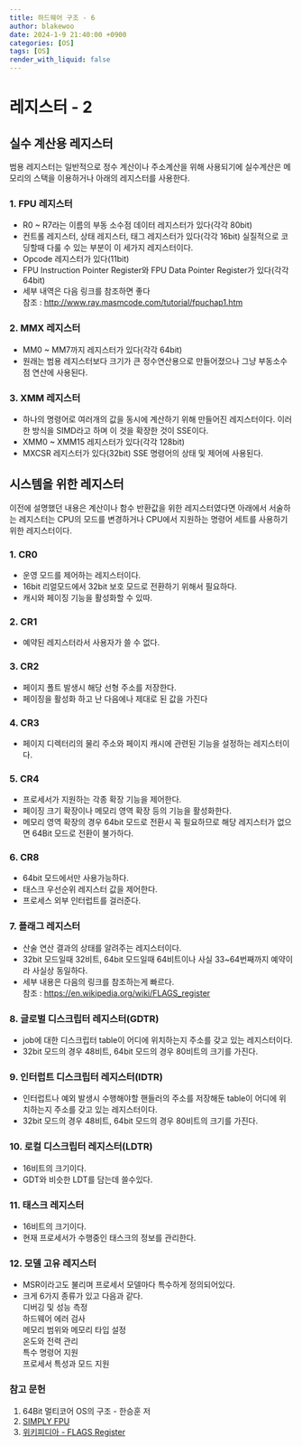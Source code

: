 ```yaml
---
title: 하드웨어 구조 - 6
author: blakewoo
date: 2024-1-9 21:40:00 +0900
categories: [OS]
tags: [OS]
render_with_liquid: false
---
```


# 레지스터 - 2

## 실수 계산용 레지스터
범용 레지스터는 일반적으로 정수 계산이나 주소계산을 위해 사용되기에
실수계산은 메모리의 스택을 이용하거나 아래의 레지스터를 사용한다.

### 1. FPU 레지스터
- R0 ~ R7라는 이름의 부동 소수점 데이터 레지스터가 있다(각각 80bit)
- 컨트롤 레지스터, 상태 레지스터, 태그 레지스터가 있다(각각 16bit)
  실질적으로 코딩할때 다룰 수 있는 부분이 이 세가지 레지스터이다.
- Opcode 레지스터가 있다(11bit)
- FPU Instruction Pointer Register와 FPU Data Pointer Register가 있다(각각 64bit)
- 세부 내역은 다음 링크를 참조하면 좋다   
  참조 : http://www.ray.masmcode.com/tutorial/fpuchap1.htm

### 2. MMX 레지스터
- MM0 ~ MM7까지 레지스터가 있다(각각 64bit)
- 원래는 범용 레지스터보다 크기가 큰 정수연산용으로 만들어졌으나 그냥 부동소수점 연산에 사용된다.

### 3. XMM 레지스터
- 하나의 명령어로 여러개의 값을 동시에 계산하기 위해 만들어진 레지스터이다.
  이러한 방식을 SIMD라고 하며 이 것을 확장한 것이 SSE이다.
- XMM0 ~ XMM15 레지스터가 있다(각각 128bit)
- MXCSR 레지스터가 있다(32bit)
  SSE 명령어의 상태 및 제어에 사용된다.


## 시스템을 위한 레지스터
이전에 설명했던 내용은 계산이나 함수 반환값을 위한 레지스터였다면
아래에서 서술하는 레지스터는 CPU의 모드를 변경하거나 CPU에서 지원하는 명령어 세트를 
사용하기 위한 레지스터이다.

### 1. CR0
- 운영 모드를 제어하는 레지스터이다.
- 16bit 리얼모드에서 32bit 보호 모드로 전환하기 위해서 필요하다.
- 캐시와 페이징 기능을 활성화할 수 있따.

### 2. CR1
- 예약된 레지스터라서 사용자가 쓸 수 없다.

### 3. CR2
- 페이지 폴트 발생시 해당 선형 주소를 저장한다.
- 페이징을 활성화 하고 난 다음에나 제대로 된 값을 가진다

### 4. CR3
- 페이지 디렉터리의 물리 주소와 페이지 캐시에 관련된 기능을 설정하는 레지스터이다.

### 5. CR4
- 프로세서가 지원하는 각종 확장 기능을 제어한다.
- 페이징 크기 확장이나 메모리 영역 확장 등의 기능을 활성화한다.
- 메모리 영역 확장의 경우 64bit 모드로 전환시 꼭 필요하므로
  해당 레지스터가 없으면 64Bit 모드로 전환이 불가하다.

### 6. CR8
- 64bit 모드에서만 사용가능하다.
- 태스크 우선순위 레지스터 값을 제어한다.
- 프로세스 외부 인터럽트를 걸러준다.


### 7. 플래그 레지스터
- 산술 연산 결과의 상태를 알려주는 레지스터이다.
- 32bit 모드일때 32비트, 64bit 모드일때 64비트이나 사실 33~64번째까지 예약이라 사실상 동일하다.
- 세부 내용은 다음의 링크를 참조하는게 빠르다.   
  참조 : https://en.wikipedia.org/wiki/FLAGS_register

### 8. 글로벌 디스크립터 레지스터(GDTR)
- job에 대한 디스크립터 table이 어디에 위치하는지 주소를 갖고 있는 레지스터이다.
- 32bit 모드의 경우 48비트, 64bit 모드의 경우 80비트의 크기를 가진다.

### 9. 인터럽트 디스크립터 레지스터(IDTR)
- 인터럽트나 예외 발생시 수행해야할 핸들러의 주소를 저장해둔 table이 어디에 위치하는지 주소를 갖고 있는 레지스터이다.
- 32bit 모드의 경우 48비트, 64bit 모드의 경우 80비트의 크기를 가진다.

### 10. 로컬 디스크립터 레지스터(LDTR)
- 16비트의 크기이다.
- GDT와 비슷한 LDT를 담는데 쓸수있다.

### 11. 태스크 레지스터
- 16비트의 크기이다.
- 현재 프로세서가 수행중인 태스크의 정보를 관리한다.

### 12. 모델 고유 레지스터
- MSR이라고도 불리며 프로세서 모델마다 특수하게 정의되어있다.
- 크게 6가지 종류가 있고 다음과 같다.   
  디버깅 및 성능 측정   
  하드웨어 에러 검사   
  메모리 범위와 메모리 타입 설정   
  온도와 전력 관리   
  특수 명령어 지원   
  프로세서 특성과 모드 지원






### 참고 문헌
1. 64Bit 멀티코어 OS의 구조 - 한승훈 저
2. [SIMPLY FPU](http://www.ray.masmcode.com/tutorial/fpuchap1.htm)
3. [위키피디아 - FLAGS Register](https://en.wikipedia.org/wiki/FLAGS_register)
